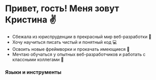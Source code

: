 # Привет, гость! Меня зовут Кристина ✌

<ul>
<li>Сбежала из юриспруденции в прекрасный мир веб-разработки &#129325;</li>
<li>Хочу научиться писать чистый и понятный код &#128187;</li>
<li>Освоить новые фреймворки и прокачать имеющиеся &#128210;</li>
<li>Мечтаю обучаться у опытных веб-разработчиков и работать с классными коллегами &#129488;</li>
</ul>

<h3>Языки и инструменты</h3>
